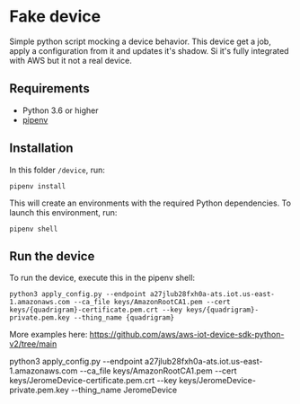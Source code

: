 # Fake device

Simple python script mocking a device behavior. This device get a job, apply a configuration from it and updates it's shadow. Si it's fully integrated with AWS but it not a real device.

## Requirements

* Python 3.6 or higher
* [pipenv](https://pypi.org/project/pipenv/#installation)

## Installation

In this folder `/device`, run:

```shell
pipenv install
```

This will create an environments with the required Python dependencies. To launch this environment, run:
```shell
pipenv shell
```

## Run the device

To run the device, execute this in the pipenv shell:
```shell
python3 apply_config.py --endpoint a27jlub28fxh0a-ats.iot.us-east-1.amazonaws.com --ca_file keys/AmazonRootCA1.pem --cert keys/{quadrigram}-certificate.pem.crt --key keys/{quadrigram}-private.pem.key --thing_name {quadrigram}
```

More examples here: https://github.com/aws/aws-iot-device-sdk-python-v2/tree/main




python3 apply_config.py --endpoint a27jlub28fxh0a-ats.iot.us-east-1.amazonaws.com --ca_file keys/AmazonRootCA1.pem --cert keys/JeromeDevice-certificate.pem.crt --key keys/JeromeDevice-private.pem.key --thing_name JeromeDevice

